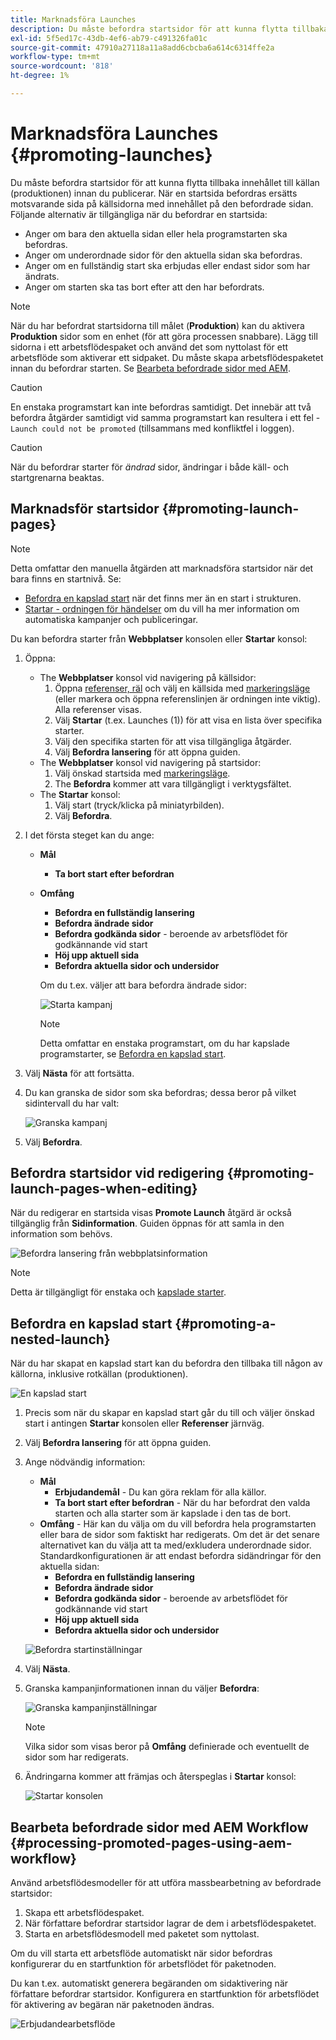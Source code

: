 ```yaml
---
title: Marknadsföra Launches
description: Du måste befordra startsidor för att kunna flytta tillbaka innehållet till källan (produktionen) innan du publicerar.
exl-id: 5f5ed17c-43db-4ef6-ab79-c491326fa01c
source-git-commit: 47910a27118a11a8add6cbcba6a614c6314ffe2a
workflow-type: tm+mt
source-wordcount: '818'
ht-degree: 1%

---
```


# Marknadsföra Launches {#promoting-launches}

Du måste befordra startsidor för att kunna flytta tillbaka innehållet till källan (produktionen) innan du publicerar. När en startsida befordras ersätts motsvarande sida på källsidorna med innehållet på den befordrade sidan. Följande alternativ är tillgängliga när du befordrar en startsida:

* Anger om bara den aktuella sidan eller hela programstarten ska befordras.
* Anger om underordnade sidor för den aktuella sidan ska befordras.
* Anger om en fullständig start ska erbjudas eller endast sidor som har ändrats.
* Anger om starten ska tas bort efter att den har befordrats.

>[!NOTE]
>
>När du har befordrat startsidorna till målet (**Produktion**) kan du aktivera **Produktion** sidor som en enhet (för att göra processen snabbare). Lägg till sidorna i ett arbetsflödespaket och använd det som nyttolast för ett arbetsflöde som aktiverar ett sidpaket. Du måste skapa arbetsflödespaketet innan du befordrar starten. Se [Bearbeta befordrade sidor med AEM](#processing-promoted-pages-using-aem-workflow).

>[!CAUTION]
>
>En enstaka programstart kan inte befordras samtidigt. Det innebär att två befordra åtgärder samtidigt vid samma programstart kan resultera i ett fel - `Launch could not be promoted` (tillsammans med konfliktfel i loggen).

>[!CAUTION]
>
>När du befordrar starter för *ändrad* sidor, ändringar i både käll- och startgrenarna beaktas.

## Marknadsför startsidor {#promoting-launch-pages}

>[!NOTE]
>
>Detta omfattar den manuella åtgärden att marknadsföra startsidor när det bara finns en startnivå. Se:
>
>* [Befordra en kapslad start](#promoting-a-nested-launch) när det finns mer än en start i strukturen.
>* [Startar - ordningen för händelser](/help/sites-cloud/authoring/launches/overview.md#launches-the-order-of-events) om du vill ha mer information om automatiska kampanjer och publiceringar.
>


Du kan befordra starter från **Webbplatser** konsolen eller **Startar** konsol:

1. Öppna:
   * The **Webbplatser** konsol vid navigering på källsidor:
      1. Öppna [referenser, räl](/help/sites-cloud/authoring/fundamentals/environment-tools.md#references) och välj en källsida med [markeringsläge](/help/sites-cloud/authoring/getting-started/basic-handling.md) (eller markera och öppna referenslinjen är ordningen inte viktig). Alla referenser visas.
      1. Välj **Startar** (t.ex. Launches (1)) för att visa en lista över specifika starter.
      1. Välj den specifika starten för att visa tillgängliga åtgärder.
      1. Välj **Befordra lansering** för att öppna guiden.
   * The **Webbplatser** konsol vid navigering på startsidor:
      1. Välj önskad startsida med [markeringsläge](/help/sites-cloud/authoring/getting-started/basic-handling.md).
      1. The **Befordra** kommer att vara tillgängligt i verktygsfältet.
   * The **Startar** konsol:
      1. Välj start (tryck/klicka på miniatyrbilden).
      1. Välj **Befordra**.
1. I det första steget kan du ange:
   * **Mål**
      * **Ta bort start efter befordran**
   * **Omfång**
      * **Befordra en fullständig lansering**
      * **Befordra ändrade sidor**
      * **Befordra godkända sidor** - beroende av arbetsflödet för godkännande vid start
      * **Höj upp aktuell sida**
      * **Befordra aktuella sidor och undersidor**

      Om du t.ex. väljer att bara befordra ändrade sidor:

      ![Starta kampanj](/help/sites-cloud/authoring/assets/launches-promote.png)

      >[!NOTE]
      >
      >Detta omfattar en enstaka programstart, om du har kapslade programstarter, se [Befordra en kapslad start](#promoting-a-nested-launch).
1. Välj **Nästa** för att fortsätta.
1. Du kan granska de sidor som ska befordras; dessa beror på vilket sidintervall du har valt:

   ![Granska kampanj](/help/sites-cloud/authoring/assets/launches-promote-review.png)

1. Välj **Befordra**.

## Befordra startsidor vid redigering {#promoting-launch-pages-when-editing}

När du redigerar en startsida visas **Promote Launch** åtgärd är också tillgänglig från **Sidinformation**. Guiden öppnas för att samla in den information som behövs.

![Befordra lansering från webbplatsinformation](/help/sites-cloud/authoring/assets/launches-promote-page-info.png)

>[!NOTE]
>
>Detta är tillgängligt för enstaka och [kapslade starter](#promoting-a-nested-launch).

## Befordra en kapslad start {#promoting-a-nested-launch}

När du har skapat en kapslad start kan du befordra den tillbaka till någon av källorna, inklusive rotkällan (produktionen).

![En kapslad start](/help/sites-cloud/authoring/assets/launches-promoting-nested.png)

1. Precis som när du skapar en kapslad start går du till och väljer önskad start i antingen **Startar** konsolen eller **Referenser** järnväg.
1. Välj **Befordra lansering** för att öppna guiden.
1. Ange nödvändig information:
   * **Mål**
      * **Erbjudandemål** - Du kan göra reklam för alla källor.
      * **Ta bort start efter befordran** - När du har befordrat den valda starten och alla starter som är kapslade i den tas de bort.
   * **Omfång** - Här kan du välja om du vill befordra hela programstarten eller bara de sidor som faktiskt har redigerats. Om det är det senare alternativet kan du välja att ta med/exkludera underordnade sidor. Standardkonfigurationen är att endast befordra sidändringar för den aktuella sidan:
      * **Befordra en fullständig lansering**
      * **Befordra ändrade sidor**
      * **Befordra godkända sidor** - beroende av arbetsflödet för godkännande vid start
      * **Höj upp aktuell sida**
      * **Befordra aktuella sidor och undersidor**

   ![Befordra startinställningar](/help/sites-cloud/authoring/assets/launches-promote-settings.png)

1. Välj **Nästa**.
1. Granska kampanjinformationen innan du väljer **Befordra**:

   ![Granska kampanjinställningar](/help/sites-cloud/authoring/assets/launches-promote-review-2.png)

   >[!NOTE]
   >
   >Vilka sidor som visas beror på **Omfång** definierade och eventuellt de sidor som har redigerats.

1. Ändringarna kommer att främjas och återspeglas i **Startar** konsol:

   ![Startar konsolen](/help/sites-cloud/authoring/assets/launches-console.png)

## Bearbeta befordrade sidor med AEM Workflow {#processing-promoted-pages-using-aem-workflow}

Använd arbetsflödesmodeller för att utföra massbearbetning av befordrade startsidor:

1. Skapa ett arbetsflödespaket.
1. När författare befordrar startsidor lagrar de dem i arbetsflödespaketet.
1. Starta en arbetsflödesmodell med paketet som nyttolast.

Om du vill starta ett arbetsflöde automatiskt när sidor befordras konfigurerar du en startfunktion för arbetsflödet för paketnoden. <!--To start a workflow automatically when pages are promoted, [configure a workflow launcher](/help/sites-administering/workflows-starting.md#workflows-launchers) for the package node.-->

Du kan t.ex. automatiskt generera begäranden om sidaktivering när författare befordrar startsidor. Konfigurera en startfunktion för arbetsflödet för aktivering av begäran när paketnoden ändras.

![Erbjudandearbetsflöde](/help/sites-cloud/authoring/assets/launches-create-workflow.png)
